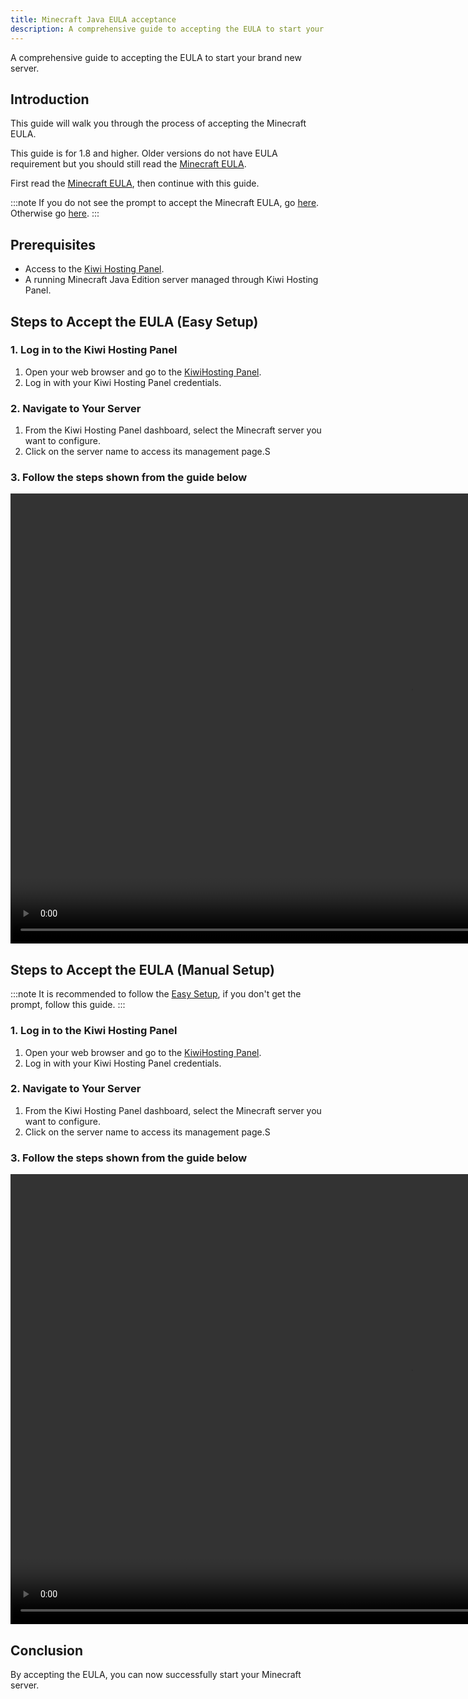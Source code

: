 ```yaml
---
title: Minecraft Java EULA acceptance
description: A comprehensive guide to accepting the EULA to start your brand new server.
---
```


A comprehensive guide to accepting the EULA to start your brand new server.

## Introduction

This guide will walk you through the process of accepting the Minecraft EULA.

This guide is for 1.8 and higher. Older versions do not have EULA requirement but you should still read the [Minecraft EULA](https://www.minecraft.net/eula).

First read the [Minecraft EULA](https://www.minecraft.net/eula), then continue with this guide.

:::note
If you do not see the prompt to accept the Minecraft EULA, go [here](#steps-to-accept-the-eula-manual-setup). Otherwise go [here](#steps-to-accept-the-eula-easy-setup).
:::

## Prerequisites

- Access to the [Kiwi Hosting Panel](https://gmp.kiwihosting.net).
- A running Minecraft Java Edition server managed through Kiwi Hosting Panel.

## Steps to Accept the EULA (Easy Setup)

### 1. Log in to the Kiwi Hosting Panel

1. Open your web browser and go to the [KiwiHosting Panel](https://gmp.kiwihosting.net).
2. Log in with your Kiwi Hosting Panel credentials.

### 2. Navigate to Your Server

1. From the Kiwi Hosting Panel dashboard, select the Minecraft server you want to configure.
2. Click on the server name to access its management page.S

### 3. Follow the steps shown from the guide below

<video width="1280" height="720" autoplay loop muted>
  <source src="/assets/tutorials/eula-auto.mp4" type="video/mp4">
  Your browser does not support the video tag.
</video>

## Steps to Accept the EULA (Manual Setup)

:::note
It is recommended to follow the [Easy Setup](#steps-to-accept-the-eula-easy-setup), if you don't get the prompt, follow this guide.
:::

### 1. Log in to the Kiwi Hosting Panel

1. Open your web browser and go to the [KiwiHosting Panel](https://gmp.kiwihosting.net).
2. Log in with your Kiwi Hosting Panel credentials.

### 2. Navigate to Your Server

1. From the Kiwi Hosting Panel dashboard, select the Minecraft server you want to configure.
2. Click on the server name to access its management page.S

### 3. Follow the steps shown from the guide below

<video width="1280" height="720" autoplay loop muted>
  <source src="/assets/tutorials/eula-manual.mp4" type="video/mp4">
  Your browser does not support the video tag.
</video>

## Conclusion

By accepting the EULA, you can now successfully start your Minecraft server.
